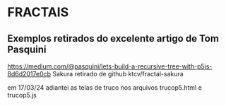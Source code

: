 # FRACTAIS
## Exemplos retirados do excelente artigo de Tom Pasquini
https://medium.com/@pasquini/lets-build-a-recursive-tree-with-p5js-8d6d2017e0cb
Sakura retirado de github ktcv/fractal-sakura


em 17/03/24 adiantei as telas de truco nos arquivos trucop5.html e trucop5.js
